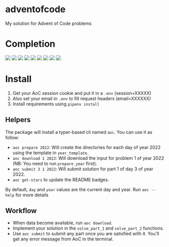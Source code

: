 # adventofcode
My solution for Advent of Code problems

# Completion
<!-- begin-year-badge -->
[![](https://img.shields.io/badge/2015-0%20stars-ef0f14)](./2015)
[![](https://img.shields.io/badge/2016-0%20stars-ef0f14)](./2016)
[![](https://img.shields.io/badge/2017-0%20stars-ef0f14)](./2017)
[![](https://img.shields.io/badge/2018-0%20stars-ef0f14)](./2018)
[![](https://img.shields.io/badge/2019-50%20stars-239323)](./2019)
[![](https://img.shields.io/badge/2020-50%20stars-239323)](./2020)
[![](https://img.shields.io/badge/2021-40%20stars-398521)](./2021)
[![](https://img.shields.io/badge/2022-50%20stars-239323)](./2022)
[![](https://img.shields.io/badge/2023-0%20stars-ef0f14)](./2023)
<!-- end-year-badge -->

# Install

1. Get your AoC session cookie and put it in a `.env` (session=XXXXX)
2. Also set your email in `.env` to fill request headers (email=XXXXXX)
3. Install requirements using `pipenv install`

## Helpers
The package will install a typer-based cli named `aoc`. You can use it as follow:
- `aoc prepare 2022`: Will create the directories for each day of year 2022 using the template in `year_template`.
- `aoc download 1 2022`: Will download the input for problem 1 of year 2022 (NB: You need to run `prepare_year` first).
- `aoc submit 3 1 2022`: Will submit solution for part 1 of day 3 of year 2022.
- `aoc get-stars` to update the README badges.

By default, `day` and `year` values are the current day and year. Run `aoc --help` for more details

## Workflow
- When data become available, run `aoc download`.
- Implement your solution in the `solve_part_1` and `solve_part_2` functions.
- Use `aoc submit` to submit any part once you are satisfied with it. You'll get any error message from AoC in the terminal.
